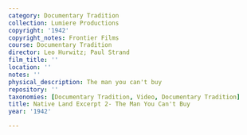```yaml
---
category: Documentary Tradition
collection: Lumiere Productions
copyright: '1942'
copyright_notes: Frontier Films
course: Documentary Tradition
director: Leo Hurwitz; Paul Strand
film_title: ''
location: ''
notes: ''
physical_description: The man you can't buy
repository: ''
taxonomies: [Documentary Tradition, Video, Documentary Tradition]
title: Native Land Excerpt 2- The Man You Can't Buy
year: '1942'

---
```

